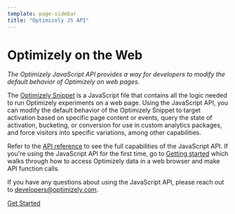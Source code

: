 ```yaml
---
template: page-sidebar
title: "Optimizely JS API"
---
```


# Optimizely on the Web

*The Optimizely JavaScript API provides a way for developers to modify the default behavior of Optimizely on web pages.*

The [Optimizely Snippet](https://help.optimizely.com/hc/en-us/articles/200040095) is a JavaScript file that contains all the logic needed to run Optimizely experiments on a web page. Using the JavaScript API, you can modify the default behavior of the Optimizely Snippet to target activation based on specific page content or events, query the state of activation, bucketing, or conversion for use in custom analytics packages, and force visitors into specific variations, among other capabilities.

Refer to the [API reference](/javascript/reference) to see the full capabilities of the JavaScript API. If you're using the JavaScript API for the first time, go to [Getting started](/javascript/guide) which walks through how to access Optimizely data in a web browser and make API function calls.

If you have any questions about using the JavaScript API, please reach out to [developers@optimizely.com](mailto:developers@optimizely.com).

<a class="button button--highlight anchor--middle display--block width--200 text--center" href="../guide/index.html">
Get Started
</a>
